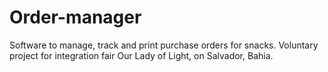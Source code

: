 # Order-manager
Software to manage, track and print purchase orders for snacks. Voluntary project for integration fair Our Lady of Light, on Salvador, Bahia.
